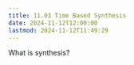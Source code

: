 ```yaml
---
title: 11.03 Time Based Synthesis
date: 2024-11-12T12:00:00
lastmod: 2024-11-12T11:49:29
---
```


What is synthesis?
